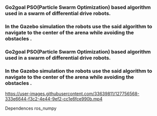### Go2goal PSO(Particle Swarm Optimization) based algorithm used in a swarm of differential drive robots.

### In the Gazebo simulation the robots use the said algorithm to navigate to the center of the arena  while avoiding the obstacles .



### Go2goal PSO(Particle Swarm Optimization) based algorithm used in a swarm of differential drive robots.

### In the Gazebo simulation the robots use the said algorithm to navigate to the center of the arena  while avoiding the obstacles .


https://user-images.githubusercontent.com/33639811/127756568-333e6644-f3c2-4e44-9ef2-cc1e6fce990b.mp4



Dependences ros_numpy

